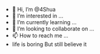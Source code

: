 - 👋 Hi, I’m @4Shua
- 👀 I’m interested in ...
- 🌱 I’m currently learning ...
- 💞️ I’m looking to collaborate on ...
- 📫 How to reach me ...
- life is boring But still believe it

<!---
4Shua/4Shua is a ✨ special ✨ repository because its `README.md` (this file) appears on your GitHub profile.
You can click the Preview link to take a look at your changes.
--->
